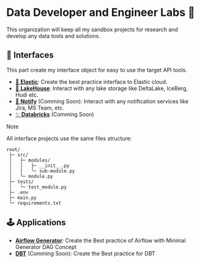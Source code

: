 # Data Developer and Engineer Labs :test_tube:

This organization will keep all my sandbox projects for research and develop any data tools and solutions.

## :toolbox: Interfaces

This part create my interface object for easy to use the target API tools.

- [:mag_right: **Elastic**](https://github.com/dde-labs/self-elasticsearch): Create the best practice interface to Elastic cloud.
- [:ocean: **LakeHouse**](https://github.com/dde-labs/self-lake): Interact with any lake storage like DeltaLake, IceBerg, Hudi etc.
- [:envelope_with_arrow: **Notify**]() (Comming Soon): Interact with any notification services like Jira, MS Team, etc.
- [:sparkles: **Databricks**]() (Comming Soon)

> [!NOTE]
> All interface projects use the same files structure:
> 
> ```text
> root/
>  ├─ src/
>  │   ├─ modules/
>  │   │   ├─ __init__.py
>  │   │   ╰─ sub-module.py
>  │   ╰─ module.py
>  ├─ tests/
>  │   ╰─ test_module.py
>  ├─ .env
>  ├─ main.py
>  ╰─ requirements.txt
> ```

## :joystick: Applications

- [**Airflow Generator**](https://github.com/dde-labs/self-airflow-min): Create the Best practice of Airflow with Minimal Generator DAG Concept
- [**DBT**]() (Comming Soon): Create the Best practice for DBT
